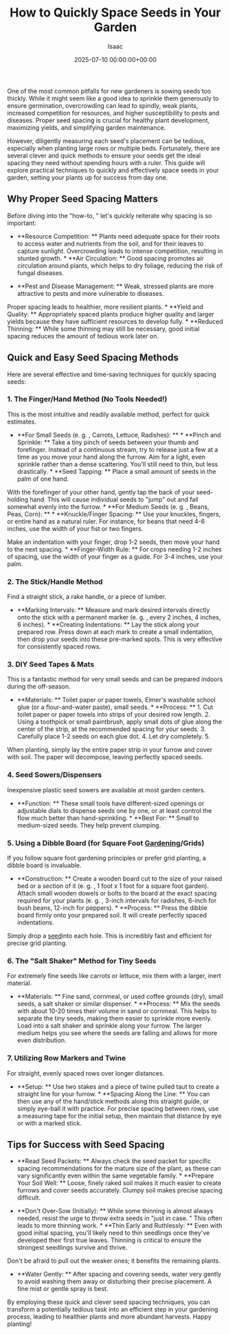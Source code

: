 ﻿---
title: How to Quickly Space Seeds in Your Garden
description: One of the most common pitfalls for new gardeners is sowing seeds too thickly. While it might seem like a good idea to sprinkle them generously to ensure...
slug: /how-to-quickly-space-seeds-in-your-garden/
date: 2025-07-10 00:00:00+00:00
lastmod: 2025-07-10 00:00:00+03:00
author: Isaac
categories:

- Gardening

- Seed Starting

- Guides
tags:

- gardening

- space

- seed
layout: post
---

One of the most common pitfalls for new gardeners is sowing seeds too thickly. While it might seem like a good idea to sprinkle them generously to ensure germination, overcrowding can lead to spindly, weak plants, increased competition for resources, and higher susceptibility to pests and diseases. Proper seed spacing is crucial for healthy plant development, maximizing yields, and simplifying garden maintenance.

However, diligently measuring each seed's placement can be tedious, especially when planting large rows or multiple beds. Fortunately, there are several clever and quick methods to ensure your seeds get the ideal spacing they need without spending hours with a ruler. This guide will explore practical techniques to quickly and effectively space seeds in your garden, setting your plants up for success from day one.

##  Why Proper Seed Spacing Matters

Before diving into the "how-to, " let's quickly reiterate why spacing is so important:

* **Resource Competition: ** Plants need adequate space for their roots to access water and nutrients from the soil, and for their leaves to capture sunlight. Overcrowding leads to intense competition, resulting in stunted growth. * **Air Circulation: ** Good spacing promotes air circulation around plants, which helps to dry foliage, reducing the risk of fungal diseases.

* **Pest and Disease Management: ** Weak, stressed plants are more attractive to pests and more vulnerable to diseases.

Proper spacing leads to healthier, more resilient plants. * **Yield and Quality: ** Appropriately spaced plants produce higher quality and larger yields because they have sufficient resources to develop fully. * **Reduced Thinning: ** While some thinning may still be necessary, good initial spacing reduces the amount of tedious work later on.

##  Quick and Easy Seed Spacing Methods

Here are several effective and time-saving techniques for quickly spacing seeds:

###  1. The Finger/Hand Method (No Tools Needed!)

This is the most intuitive and readily available method, perfect for quick estimates.

* **For Small Seeds (e. g. , Carrots, Lettuce, Radishes): ** * **Pinch and Sprinkle: ** Take a tiny pinch of seeds between your thumb and forefinger. Instead of a continuous stream, try to release just a few at a time as you move your hand along the furrow. Aim for a light, even sprinkle rather than a dense scattering. You'll still need to thin, but less drastically. * **Seed Tapping: ** Place a small amount of seeds in the palm of one hand.

With the forefinger of your other hand, gently tap the back of your seed-holding hand. This will cause individual seeds to "jump" out and fall somewhat evenly into the furrow. * **For Medium Seeds (e. g. , Beans, Peas, Corn): ** * **Knuckle/Finger Spacing: ** Use your knuckles, fingers, or entire hand as a natural ruler. For instance, for beans that need 4-6 inches, use the width of your fist or two fingers.

Make an indentation with your finger, drop 1-2 seeds, then move your hand to the next spacing. * **Finger-Width Rule: ** For crops needing 1-2 inches of spacing, use the width of your finger as a guide. For 3-4 inches, use your palm.

###  2. The Stick/Handle Method

Find a straight stick, a rake handle, or a piece of lumber.

* **Marking Intervals: ** Measure and mark desired intervals directly onto the stick with a permanent marker (e. g. , every 2 inches, 4 inches, 6 inches). * **Creating Indentations: ** Lay the stick along your prepared row. Press down at each mark to create a small indentation, then drop your seeds into these pre-marked spots. This is very effective for consistently spaced rows.

###  3. DIY Seed Tapes & Mats

This is a fantastic method for very small seeds and can be prepared indoors during the off-season.

* **Materials: ** Toilet paper or paper towels, Elmer's washable school glue (or a flour-and-water paste), small seeds. * **Process: ** 1. Cut toilet paper or paper towels into strips of your desired row length. 2. Using a toothpick or small paintbrush, apply small dots of glue along the center of the strip, at the recommended spacing for your seeds. 3. Carefully place 1-2 seeds on each glue dot. 4. Let dry completely. 5.

When planting, simply lay the entire paper strip in your furrow and cover with soil. The paper will decompose, leaving perfectly spaced seeds.

###  4. Seed Sowers/Dispensers

Inexpensive plastic seed sowers are available at most garden centers.

* **Function: ** These small tools have different-sized openings or adjustable dials to dispense seeds one by one, or at least control the flow much better than hand-sprinkling. * **Best For: ** Small to medium-sized seeds. They help prevent clumping.

###  5. Using a Dibble Board (for Square Foot [Gardening](https://pestpolicy.com/how-to-determine-if-old-seeds-are-still-good-for-planting/)/Grids)

If you follow square foot gardening principles or prefer grid planting, a dibble board is invaluable.

* **Construction: ** Create a wooden board cut to the size of your raised bed or a section of it (e. g. , 1 foot x 1 foot for a square foot garden). Attach small wooden dowels or bolts to the board at the exact spacing required for your plants (e. g. , 3-inch intervals for radishes, 6-inch for bush beans, 12-inch for peppers). * **Process: ** Press the dibble board firmly onto your prepared soil. It will create perfectly spaced indentations.

Simply drop a [seed](https://pestpolicy.com/how-to-grow-camellias-from-seed/)into each hole. This is incredibly fast and efficient for precise grid planting.

###  6. The "Salt Shaker" Method for Tiny Seeds

For extremely fine seeds like carrots or lettuce, mix them with a larger, inert material.

* **Materials: ** Fine sand, cornmeal, or used coffee grounds (dry), small seeds, a salt shaker or similar dispenser. * **Process: ** Mix the seeds with about 10-20 times their volume in sand or cornmeal. This helps to separate the tiny seeds, making them easier to sprinkle more evenly. Load into a salt shaker and sprinkle along your furrow. The larger medium helps you see where the seeds are falling and allows for more even distribution.

###  7. Utilizing Row Markers and Twine

For straight, evenly spaced rows over longer distances.

* **Setup: ** Use two stakes and a piece of twine pulled taut to create a straight line for your furrow. * **Spacing Along the Line: ** You can then use any of the hand/stick methods along this straight guide, or simply eye-ball it with practice. For precise spacing between rows, use a measuring tape for the initial setup, then maintain that distance by eye or with a marked stick.

##  Tips for Success with Seed Spacing

* **Read Seed Packets: ** Always check the seed packet for specific spacing recommendations for the mature size of the plant, as these can vary significantly even within the same vegetable family. * **Prepare Your Soil Well: ** Loose, finely raked soil makes it much easier to create furrows and cover seeds accurately. Clumpy soil makes precise spacing difficult.

* **Don't Over-Sow (Initially): ** While some thinning is almost always needed, resist the urge to throw extra seeds in "just in case. " This often leads to more thinning work. * **Thin Early and Ruthlessly: ** Even with good initial spacing, you'll likely need to thin seedlings once they've developed their first true leaves. Thinning is critical to ensure the strongest seedlings survive and thrive.

Don't be afraid to pull out the weaker ones; it benefits the remaining plants.

* **Water Gently: ** After spacing and covering seeds, water very gently to avoid washing them away or disturbing their precise placement. A fine mist or gentle spray is best.

By employing these quick and clever seed spacing techniques, you can transform a potentially tedious task into an efficient step in your gardening process, leading to healthier plants and more abundant harvests. Happy planting!
